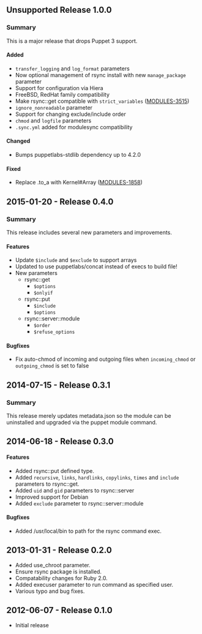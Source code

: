 ## Unsupported Release 1.0.0
### Summary
This is a major release that drops Puppet 3 support.

#### Added
- `transfer_logging` and `log_format` parameters
- Now optional management of rsync install with new `manage_package` parameter
- Support for configuration via Hiera
- FreeBSD, RedHat family compatibility
- Make rsync::get compatible with `strict_variables` ([MODULES-3515](https://tickets.puppet.com/browse/MODULES-3515))
- `ignore_nonreadable` parameter
- Support for changing exclude/include order
- `chmod` and `logfile` parameters
- `.sync.yml` added for modulesync compatibility

#### Changed
- Bumps puppetlabs-stdlib dependency up to 4.2.0

#### Fixed
- Replace .to_a with Kernel#Array ([MODULES-1858](https://tickets.puppet.com/browse/MODULES-1858))


## 2015-01-20 - Release 0.4.0
### Summary

This release includes several new parameters and improvements.

#### Features
- Update `$include` and `$exclude` to support arrays
- Updated to use puppetlabs/concat instead of execs to build file!
- New parameters
  - rsync::get
    - `$options`
    - `$onlyif`
  - rsync::put
    - `$include`
    - `$options`
  - rsync::server::module
    - `$order`
    - `$refuse_options`

#### Bugfixes
- Fix auto-chmod of incoming and outgoing files when `incoming_chmod` or `outgoing_chmod` is set to false

## 2014-07-15 - Release 0.3.1
### Summary

This release merely updates metadata.json so the module can be uninstalled and
upgraded via the puppet module command.

## 2014-06-18 - Release 0.3.0
#### Features
- Added rsync::put defined type.
- Added `recursive`, `links`, `hardlinks`, `copylinks`, `times` and `include`
parameters to rsync::get.
- Added `uid` and `gid` parameters to rsync::server
- Improved support for Debian
- Added `exclude` parameter to rsync::server::module

#### Bugfixes
- Added /usr/local/bin to path for the rsync command exec.


## 2013-01-31 - Release 0.2.0
- Added use_chroot parameter.
- Ensure rsync package is installed.
- Compatability changes for Ruby 2.0.
- Added execuser parameter to run command as specified user.
- Various typo and bug fixes.

## 2012-06-07 - Release 0.1.0
- Initial release
